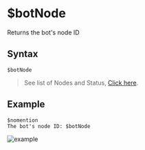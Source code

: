 # $botNode

Returns the bot's node ID

## Syntax
```
$botNode
```
> See list of Nodes and Status, [Click here](https://botdesignerdiscord.com/status).

## Example
```
$nomention
The bot's node ID: $botNode
```
![example](https://user-images.githubusercontent.com/113303649/210352219-2179d854-9063-45f6-9d6b-127185e6c746.png)
